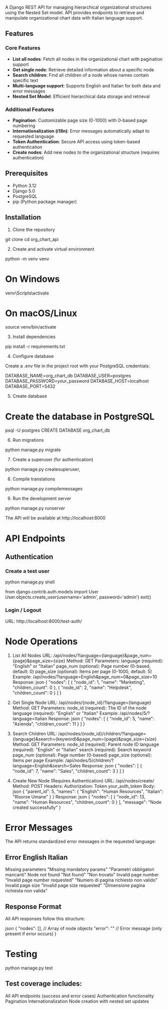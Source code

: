 A Django REST API for managing hierarchical organizational structures using the Nested Set model. API provides endpoints to retrieve and manipulate organizational chart data with Italian language support.

## Features

### Core Features
- **List all nodes**: Fetch all nodes in the organizational chart with pagination support
- **Get single node**: Retrieve detailed information about a specific node
- **Search children**: Find all children of a node whose names contain specific text
- **Multi-language support**: Supports English and Italian for both data and error messages
- **Nested Set Model**: Efficient hierarchical data storage and retrieval

### Additional Features
- **Pagination**: Customizable page size (0-1000) with 0-based page numbering
- **Internationalization (i18n)**: Error messages automatically adapt to requested language
- **Token Authentication**: Secure API access using token-based authentication
- **Create nodes**: Add new nodes to the organizational structure (requires authentication)

## Prerequisites

- Python 3.12
- Django 5.0
- PostgreSQL
- pip (Python package manager)

## Installation

1. Clone the repository

git clone <repository-url>
cd org_chart_api

2. Create and activate virtual environment

python -m venv venv

# On Windows
venv\Scripts\activate
# On macOS/Linux
source venv/bin/activate

3. Install dependencies

pip install -r requirements.txt

4. Configure database

Create a .env file in the project root with your PostgreSQL credentials:

DATABASE_NAME=org_chart_db
DATABASE_USER=postgres
DATABASE_PASSWORD=your_password
DATABASE_HOST=localhost
DATABASE_PORT=5432

5. Create database

# Create the database in PostgreSQL
psql -U postgres
CREATE DATABASE org_chart_db

6. Run migrations

python manage.py migrate

7. Create a superuser (for authentication)

python manage.py createsuperuser,

8. Compile translations

python manage.py compilemessages

9. Run the development server

python manage.py runserver

The API will be available at http://localhost:8000

# API Endpoints

## Authentication

### Create a test user

python manage.py shell

from django.contrib.auth.models import User
User.objects.create_user(username='admin', password='admin')
exit()

### Login / Logout

URL: http://localhost:8000/test-auth/

# Node Operations
1. List All Nodes
URL: /api/nodes/?language={language}&page_num={page}&page_size={size}
Method: GET
Parameters:
language (required): "English" or "Italian"
page_num (optional): Page number (0-based, default: 0)
page_size (optional): Items per page (0-1000, default: 5)
Example: /api/nodes/?language=English&page_num=0&page_size=10
Response:
json
{
    "nodes": [
        {
            "node_id": 1,
            "name": "Marketing",
            "children_count": 0
        },
        {
            "node_id": 2,
            "name": "Helpdesk",
            "children_count": 0
        }
    ]
}

2. Get Single Node
URL: /api/nodes/{node_id}/?language={language}
Method: GET
Parameters:
node_id (required): The ID of the node
language (required): "English" or "Italian"
Example: /api/nodes/5/?language=Italian
Response:
json
{
    "nodes": [
        {
            "node_id": 5,
            "name": "Azienda",
            "children_count": 11
        }
    ]
}

3. Search Children
URL: /api/nodes/{node_id}/children/?language={language}&search={keyword}&page_num={page}&page_size={size}
Method: GET
Parameters:
node_id (required): Parent node ID
language (required): "English" or "Italian"
search (required): Search keyword
page_num (optional): Page number (0-based)
page_size (optional): Items per page
Example: /api/nodes/5/children/?language=English&search=Sales
Response:
json
{
    "nodes": [
        {
            "node_id": 7,
            "name": "Sales",
            "children_count": 3
        }
    ]
}

4. Create New Node (Requires Authentication)
URL: /api/nodes/create/
Method: POST
Headers: Authorization: Token your_auth_token
Body:
json
{
    "parent_id": 5,
    "names": {
        "English": "Human Resources",
        "Italian": "Risorse Umane"
    }
}
Response:
json
{
    "nodes": [
        {
            "node_id": 13,
            "name": "Human Resources",
            "children_count": 0
        }
    ],
    "message": "Node created successfully"
}

# Error Messages
The API returns standardized error messages in the requested language:

## Error    English     Italian
Missing parameters	"Missing mandatory params"	"Parametri obbligatori mancanti"
Node not found	"Not found"	"Non trovato"
Invalid page number	"Invalid page number requested"	"Numero di pagina richiesto non valido"
Invalid page size	"Invalid page size requested"	"Dimensione pagina richiesta non valida"

## Response Format
All API responses follow this structure:

json
{
    "nodes": [],      // Array of node objects
    "error": ""       // Error message (only present if error occurs)
}

# Testing

python manage.py test

## Test coverage includes:

All API endpoints (success and error cases)
Authentication functionality
Pagination
Internationalization
Node creation with nested set updates